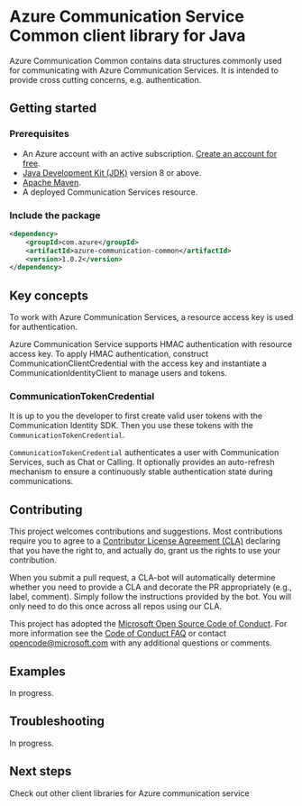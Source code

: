 # Azure Communication Service Common client library for Java

Azure Communication Common contains data structures commonly used for communicating with Azure Communication Services. 
It is intended to provide cross cutting concerns, e.g. authentication. 

## Getting started

### Prerequisites

- An Azure account with an active subscription. [Create an account for free](https://azure.microsoft.com/free/?WT.mc_id=A261C142F).
- [Java Development Kit (JDK)](https://docs.microsoft.com/java/azure/jdk/?view=azure-java-stable) version 8 or above.
- [Apache Maven](https://maven.apache.org/download.cgi).
- A deployed Communication Services resource.

### Include the package

[//]: # ({x-version-update-start;com.azure:azure-communication-common;current})
```xml
<dependency>
    <groupId>com.azure</groupId>
    <artifactId>azure-communication-common</artifactId>
    <version>1.0.2</version>
</dependency>
```
[//]: # ({x-version-update-end})

## Key concepts

To work with Azure Communication Services, a resource access key is used for authentication. 

Azure Communication Service supports HMAC authentication with resource access key. To
apply HMAC authentication, construct CommunicationClientCredential with the access key and instantiate
a CommunicationIdentityClient to manage users and tokens.

### CommunicationTokenCredential

It is up to you the developer to first create valid user tokens with the Communication Identity SDK. Then you use these tokens with the `CommunicationTokenCredential`.

`CommunicationTokenCredential` authenticates a user with Communication Services, such as Chat or Calling. It optionally provides an auto-refresh mechanism to ensure a continuously stable authentication state during communications.

## Contributing

This project welcomes contributions and suggestions. Most contributions require you to agree to a [Contributor License Agreement (CLA)][cla] declaring that you have the right to, and actually do, grant us the rights to use your contribution.

When you submit a pull request, a CLA-bot will automatically determine whether you need to provide a CLA and decorate the PR appropriately (e.g., label, comment). Simply follow the instructions provided by the bot. You will only need to do this once across all repos using our CLA.

This project has adopted the [Microsoft Open Source Code of Conduct][coc]. For more information see the [Code of Conduct FAQ][coc_faq] or contact [opencode@microsoft.com][coc_contact] with any additional questions or comments.

## Examples

In progress.

## Troubleshooting

In progress.

## Next steps

Check out other client libraries for Azure communication service

<!-- LINKS -->
[cla]: https://cla.microsoft.com
[coc]: https://opensource.microsoft.com/codeofconduct/
[coc_faq]: https://opensource.microsoft.com/codeofconduct/faq/
[coc_contact]: mailto:opencode@microsoft.com
